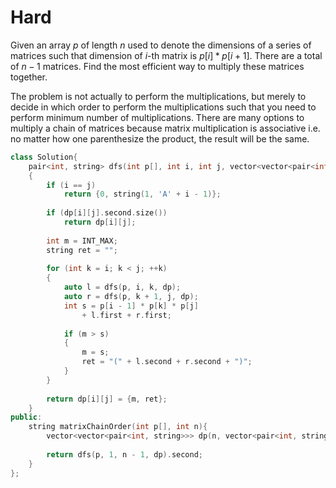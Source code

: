 # Hard

Given an array $p$ of length $n$ used to denote the dimensions of a series of matrices such that dimension of $i$-th matrix is $p[i] * p[i+1]$. There are a total of $n-1$ matrices. Find the most efficient way to multiply these matrices together.

The problem is not actually to perform the multiplications, but merely to decide in which order to perform the multiplications such that you need to perform minimum number of multiplications. There are many options to multiply a chain of matrices because matrix multiplication is associative i.e. no matter how one parenthesize the product, the result will be the same.

```cpp
class Solution{
    pair<int, string> dfs(int p[], int i, int j, vector<vector<pair<int, string>>> &dp)
    {
        if (i == j)
            return {0, string(1, 'A' + i - 1)};
            
        if (dp[i][j].second.size())
            return dp[i][j];
            
        int m = INT_MAX;
        string ret = "";
        
        for (int k = i; k < j; ++k)
        {
            auto l = dfs(p, i, k, dp);
            auto r = dfs(p, k + 1, j, dp);
            int s = p[i - 1] * p[k] * p[j]
                + l.first + r.first;
                
            if (m > s)
            {
                m = s;
                ret = "(" + l.second + r.second + ")";
            }
        }
        
        return dp[i][j] = {m, ret};
    }
public:
    string matrixChainOrder(int p[], int n){
        vector<vector<pair<int, string>>> dp(n, vector<pair<int, string>>(n));
        
        return dfs(p, 1, n - 1, dp).second;
    }
};
```
